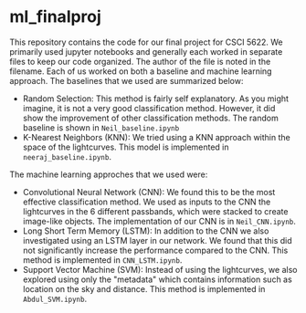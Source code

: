 # ml_finalproj

This repository contains the code for our final project for CSCI 5622. We primarily used jupyter notebooks and generally each worked in separate files to keep our code organized. The author of the file is noted in the filename. Each of us worked on both a baseline and machine learning approach. The baselines that we used are summarized below:
* Random Selection: This method is fairly self explanatory. As you might imagine, it is not a very good classification method. However, it did show the improvement of other classification methods. The random baseline is shown in `Neil_baseline.ipynb`
* K-Nearest Neighbors (KNN): We tried using a KNN approach within the space of the lightcurves. This model is implemented in `neeraj_baseline.ipynb`.

The machine learning approches that we used were:
* Convolutional Neural Network (CNN): We found this to be the most effective classification method. We used as inputs to the CNN the lightcurves in the 6 different passbands, which were stacked to create image-like objects. The implementation of our CNN is in `Neil_CNN.ipynb`.
* Long Short Term Memory (LSTM): In addition to the CNN we also investigated using an LSTM layer in our network. We found that this did not significantly increase the performance compared to the CNN. This method is implemented in `CNN_LSTM.ipynb`. 
* Support Vector Machine (SVM): Instead of using the lightcurves, we also explored using only the "metadata" which contains information such as location on the sky and distance. This method is implemented in `Abdul_SVM.ipynb`.
